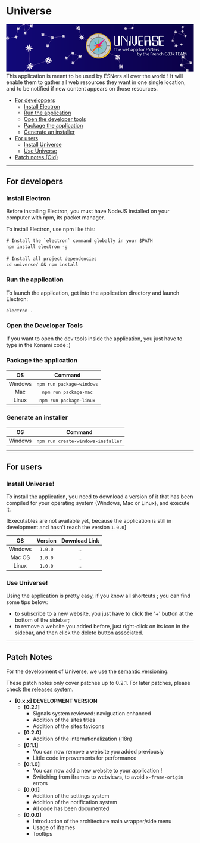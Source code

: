 # Universe

![Universe logo](https://raw.githubusercontent.com/ESNFranceG33kTeam/Universe/master/assets/img/logo.png)  
This application is meant to be used by ESNers all over the world ! It will enable them to gather all web resources they want in one single location, and to be notified if new content appears on those resources.

* [For developpers](#for-developers)
  * [Install Electron](#install-electron)
  * [Run the application](#run-the-application)
  * [Open the developer tools](#open-the-developer-tools)
  * [Package the application](#package-the-application)
  * [Generate an installer](#generate-an-installer)
* [For users](#for-users)
  * [Install Universe](#install-universe)
  * [Use Universe](#use-universe)
* [Patch notes (Old)](#patch-notes)

---

## For developers

### Install Electron
Before installing Electron, you must have NodeJS installed on your computer with npm, its packet manager.

To install Electron, use npm like this:
```shell
# Install the `electron` command globally in your $PATH
npm install electron -g

# Install all project dependencies
cd universe/ && npm install
```

### Run the application
To launch the application, get into the application directory and launch Electron:
```shell
electron .
```

### Open the Developer Tools
If you want to open the dev tools inside the application, you just have to type in the Konami code :)

### Package the application
| OS | Command |
| :--: | :---: |
| Windows | `npm run package-windows` |
| Mac | `npm run package-mac` |
| Linux | `npm run package-linux` |

### Generate an installer
| OS | Command |
| :--: | :---: |
| Windows | `npm run create-windows-installer` |

---

## For users

### Install Universe!

To install the application, you need to download a version of it that has been compiled for your operating system
(Windows, Mac or Linux), and execute it.

[Executables are not available yet, because the application is still in development and hasn't reach the version
`1.0.0`]

| OS | Version | Download Link |
| :--: | :---: | :-----------: |
| Windows | `1.0.0` | ... |
| Mac OS | `1.0.0` | ... |
| Linux | `1.0.0` | ... |

### Use Universe!

Using the application is pretty easy, if you know all shortcuts ; you can find some tips below:
* to subscribe to a new website, you just have to click the '+' button at the bottom of the sidebar;
* to remove a website you added before, just right-click on its icon in the sidebar, and then click the delete button associated.


---

## Patch Notes

For the development of Universe, we use the [semantic versioning](http://semver.org/).

These patch notes only cover patches up to 0.2.1. For later patches, please check [the releases system](https://github.com/ESNFranceG33kTeam/Universe/releases).


* **[0.x.x] DEVELOPMENT VERSION**
  * **[0.2.1]**
    * Signals system reviewed: naviguation enhanced
    * Addition of the sites titles
    * Addition of the sites favicons
  * **[0.2.0]**
    * Addition of the internationalization (i18n)
  * **[0.1.1]**
    * You can now remove a website you added previously
    * Little code improvements for performance
  * **[0.1.0]**
    * You can now add a new website to your application !
    * Switching from iframes to webviews, to avoid `x-frame-origin` errors
  * **[0.0.1]**
    * Addition of the settings system
    * Addition of the notification system
    * All code has been documented
  * **[0.0.0]**
    * Introduction of the architecture main wrapper/side menu
    * Usage of iframes
    * Tooltips
